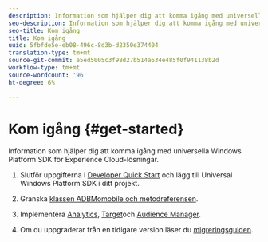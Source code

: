 ```yaml
---
description: Information som hjälper dig att komma igång med universella Windows Platform SDK för Experience Cloud-lösningar
seo-description: Information som hjälper dig att komma igång med universella Windows Platform SDK för Experience Cloud-lösningar
seo-title: Kom igång
title: Kom igång
uuid: 5fbfde5e-eb08-496c-8d3b-d2350e374404
translation-type: tm+mt
source-git-commit: e5ed5005c3f98d27b514a634e485f0f941138b2d
workflow-type: tm+mt
source-wordcount: '96'
ht-degree: 6%

---
```



# Kom igång {#get-started}

Information som hjälper dig att komma igång med universella Windows Platform SDK för Experience Cloud-lösningar.

1. Slutför uppgifterna i [Developer Quick Start](/help/universal-windows/c-getting-started/dev-qs.md) och lägg till Universal Windows Platform SDK i ditt projekt.

1. Granska [klassen ADBMomobile och metodreferensen](/help/universal-windows/c-configuration/methods.md).

1. Implementera [Analytics](/help/universal-windows/analytics/analytics-methods.md), [Target](/help/universal-windows/target/target-methods.md)och [Audience Manager](/help/universal-windows/audiencemgmt/audience-manager-methods.md).

1. Om du uppgraderar från en tidigare version läser du [migreringsguiden](/help/universal-windows/migration-v3.md).
